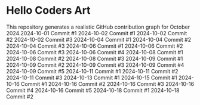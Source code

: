 # Hello Coders Art

This repository generates a realistic GitHub contribution graph for October 2024.2024-10-01 Commit #1
2024-10-02 Commit #1
2024-10-02 Commit #2
2024-10-02 Commit #3
2024-10-04 Commit #1
2024-10-04 Commit #2
2024-10-04 Commit #3
2024-10-06 Commit #1
2024-10-06 Commit #2
2024-10-06 Commit #3
2024-10-06 Commit #4
2024-10-08 Commit #1
2024-10-08 Commit #2
2024-10-08 Commit #3
2024-10-09 Commit #1
2024-10-09 Commit #2
2024-10-09 Commit #3
2024-10-09 Commit #4
2024-10-09 Commit #5
2024-10-11 Commit #1
2024-10-11 Commit #2
2024-10-11 Commit #3
2024-10-13 Commit #1
2024-10-15 Commit #1
2024-10-16 Commit #1
2024-10-16 Commit #2
2024-10-16 Commit #3
2024-10-16 Commit #4
2024-10-16 Commit #5
2024-10-18 Commit #1
2024-10-18 Commit #2
